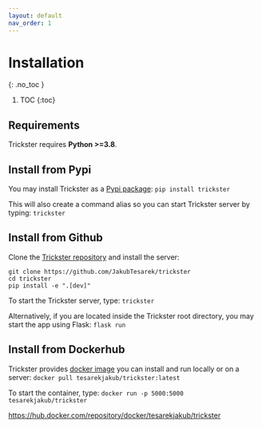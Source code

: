 ```yaml
---
layout: default
nav_order: 1
---
```



# Installation
{: .no_toc }

1. TOC
{:toc}

## Requirements
Trickster requires **Python >=3.8**.

## Install from Pypi
You may install Trickster as a [Pypi package](https://pypi.org/project/trickster):
`pip install trickster`

This will also create a command alias so you can start Trickster server by typing:
`trickster`

## Install from Github
Clone the [Trickster repository](https://github.com/JakubTesarek/trickster) and install the server:
```
git clone https://github.com/JakubTesarek/trickster
cd trickster
pip install -e ".[dev]"
```
To start the Trickster server, type:
`trickster`

Alternatively, if you are located inside the Trickster root directory, you may start the app using Flask:
`flask run`

## Install from Dockerhub
Trickster provides [docker image](https://hub.docker.com/repository/docker/tesarekjakub/trickster) you can install and run locally or on a server:
`docker pull tesarekjakub/trickster:latest`

To start the container, type:
`docker run -p 5000:5000 tesarekjakub/trickster`

https://hub.docker.com/repository/docker/tesarekjakub/trickster